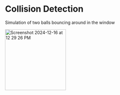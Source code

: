 # Collision Detection

Simulation of two balls bouncing around in the window

<img width="200" alt="Screenshot 2024-12-16 at 12 29 26 PM" src="https://github.com/user-attachments/assets/c726562b-73c5-4808-a6b5-70045289331c" />
